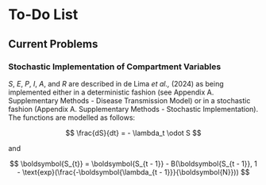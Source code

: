 # To-Do List

## Current Problems

### Stochastic Implementation of Compartment Variables

$S$, $E$, $P$, $I$, $A$, and $R$ are described in de Lima *et al.,* (2024) as being implemented either in a deterministic fashion (see Appendix A. Supplementary Methods - Disease Transmission Model) or in a stochastic fashion (Appendix A. Supplementary Methods - Stochastic Implementation). The functions are modelled as follows:

$$
\frac{dS}{dt} = - \lambda_t \odot S
$$

and 

$$
\boldsymbol{S_{t}} = \boldsymbol{S_{t - 1}} - B(\boldsymbol{S_{t - 1}}, 1 - \text{exp}(\frac{-\boldsymbol{\lambda_{t - 1}}}{\boldsymbol{N}}))
$$